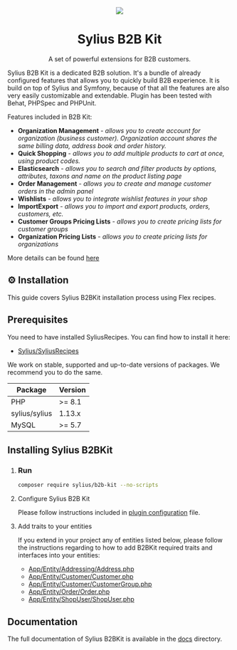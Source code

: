 <p align="center">
    <a href="https://sylius.com" target="_blank">
        <img src="https://demo.sylius.com/assets/shop/img/logo.png" />
    </a>
</p>

<h1 align="center">Sylius B2B Kit</h1>

<p align="center">A set of powerful extensions for B2B customers.</p>

Sylius B2B Kit is a dedicated B2B solution. It's a bundle of already configured features that allows you to quickly build B2B experience. It is build on top of Sylius and Symfony, because of that all the features are also very easily customizable and extendable. Plugin has been tested with Behat, PHPSpec and PHPUnit.

Features included in B2B Kit:
- **Organization Management** - *allows you to create account for organization (business customer). Organization account shares the same billing data, address book and order history.*
- **Quick Shopping** - *allows you to add multiple products to cart at once, using product codes.*
- **Elasticsearch** - *allows you to search and filter products by options, attributes, taxons and name on the product listing page*
- **Order Management** - *allows you to create and manage customer orders in the admin panel*
- **Wishlists** - *allows you to integrate wishlist features in your shop*
- **ImportExport** - *allows you to import and export products, orders, customers, etc.*
- **Customer Groups Pricing Lists** - *allows you to create pricing lists for customer groups*
- **Organization Pricing Lists** - *allows you to create pricing lists for organizations*

More details can be found [here](./docs/functionalities.md)

<p align="center"></p>

⚙️ Installation
---------------

This guide covers Sylius B2BKit installation process using Flex recipes.

Prerequisites
-------------

You need to have installed SyliusRecipes. You can find how to install it here:
- [Sylius/SyliusRecipes](https://github.com/Sylius/SyliusRecipes)

We work on stable, supported and up-to-date versions of packages. We recommend you to do the same.

| Package       | Version |
|---------------|---------|
| PHP           | \>= 8.1 |
| sylius/sylius | 1.13.x  |
| MySQL         | \>= 5.7 |

Installing Sylius B2BKit
-----------------

1. ### Run ###

    ```bash
    composer require sylius/b2b-kit --no-scripts
    ```

2. Configure Sylius B2B Kit

   Please follow instructions included in [plugin configuration](./docs/01.1-configuration.md) file.

3. Add traits to your entities

   If you extend in your project any of entities listed below, please follow the instructions regarding to how to add B2BKit required traits and interfaces into your entities:

   - [App/Entity/Addressing/Address.php](./docs/01.2-address.md)
   - [App/Entity/Customer/Customer.php](./docs/01.3-customer.md)
   - [App/Entity/Customer/CustomerGroup.php](./docs/01.4-customer-group.md)
   - [App/Entity/Order/Order.php](./docs/01.5-order.md)
   - [App/Entity/ShopUser/ShopUser.php](./docs/01.6-shop-user.md)

Documentation
-------------

The full documentation of Sylius B2BKit is available in the [docs](./docs) directory.
